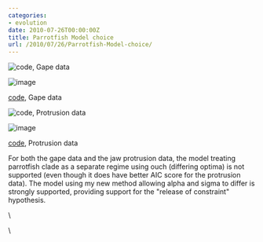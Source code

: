 ```yaml
---
categories:
- evolution
date: 2010-07-26T00:00:00Z
title: Parrotfish Model choice
url: /2010/07/26/Parrotfish-Model-choice/
---
```


![code, Gape
data](http://openwetware.org/images/thumb/6/66/Labrid_gape.png/800px-Labrid_gape.png)

![image](/skins/common/images/magnify-clip.png)

[code](http://github.com/cboettig/wrightscape/blob/5e2f978e955bb5de58dc4be5c48ca6c6a35c5f5b/demos/labrids.R "http://github.com/cboettig/wrightscape/blob/5e2f978e955bb5de58dc4be5c48ca6c6a35c5f5b/demos/labrids.R"),
Gape data

![code, Protrusion
data](http://openwetware.org/images/thumb/3/38/Labrid_protrusion.png/800px-Labrid_protrusion.png)

![image](/skins/common/images/magnify-clip.png)

[code](http://github.com/cboettig/wrightscape/blob/fc6ee6e944d6852106cdb9ef74e1207f9db2da3e/demos/labrids.R "http://github.com/cboettig/wrightscape/blob/fc6ee6e944d6852106cdb9ef74e1207f9db2da3e/demos/labrids.R"),
Protrusion data

For both the gape data and the jaw protrusion data, the model treating
parrotfish clade as a separate regime using ouch (differing optima) is
not supported (even though it does have better AIC score for the
protrusion data). The model using my new method allowing alpha and sigma
to differ is strongly supported, providing support for the "release of
constraint" hypothesis.

\

\

